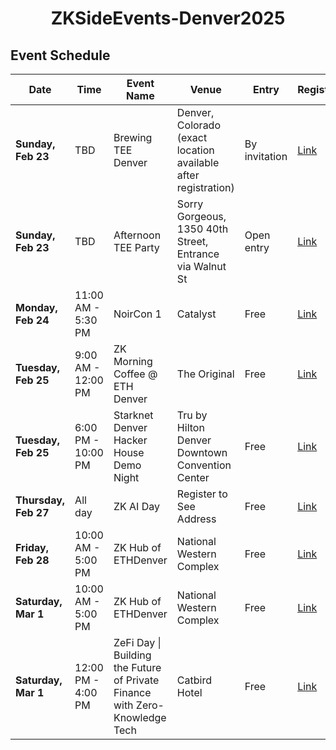 <div align="center">

# ZKSideEvents-Denver2025

</div>

## Event Schedule

| **Date**             | **Time**              | **Event Name**                                             | **Venue**                                                         | **Entry**       | **Registration**                                                   |
|----------------------|----------------------|-----------------------------------------------------------|-------------------------------------------------------------------|-----------------|------------------------------------------------------------------|
| **Sunday, Feb 23**  | TBD                  | Brewing TEE Denver                                        | Denver, Colorado (exact location available after registration)   | By invitation  | [Link](https://lu.ma/l1kgn78a)                         |
| **Sunday, Feb 23**  | TBD                  | Afternoon TEE Party                                       | Sorry Gorgeous, 1350 40th Street, Entrance via Walnut St         | Open entry     | [Link](https://lu.ma/n0aepief)                         |
| **Monday, Feb 24**  | 11:00 AM - 5:30 PM    | NoirCon 1                                                 | Catalyst                                                        | Free           | [Link](https://lu.ma/38g79n99)                                                       |
| **Tuesday, Feb 25** | 9:00 AM - 12:00 PM    | ZK Morning Coffee @ ETH Denver                            | The Original                                                    | Free           | [Link](https://lu.ma/nei4gu55)                                                       |
| **Tuesday, Feb 25** | 6:00 PM - 10:00 PM    | Starknet Denver Hacker House Demo Night                   | Tru by Hilton Denver Downtown Convention Center                 | Free           | [Link](https://lu.ma/SNDenverDemoNigh)                                                       |
| **Thursday, Feb 27**| All day               | ZK AI Day                                                 | Register to See Address                                         | Free           | [Link](#)                                                       |
| **Friday, Feb 28**  | 10:00 AM - 5:00 PM    | ZK Hub of ETHDenver                                       | National Western Complex                                        | Free           | [Link](#)                                                       |
| **Saturday, Mar 1** | 10:00 AM - 5:00 PM    | ZK Hub of ETHDenver                                       | National Western Complex                                        | Free           | [Link](#)                                                       |
| **Saturday, Mar 1** | 12:00 PM - 4:00 PM    | ZeFi Day \| Building the Future of Private Finance with Zero-Knowledge Tech | Catbird Hotel                          | Free           | [Link](#)                                                       |
